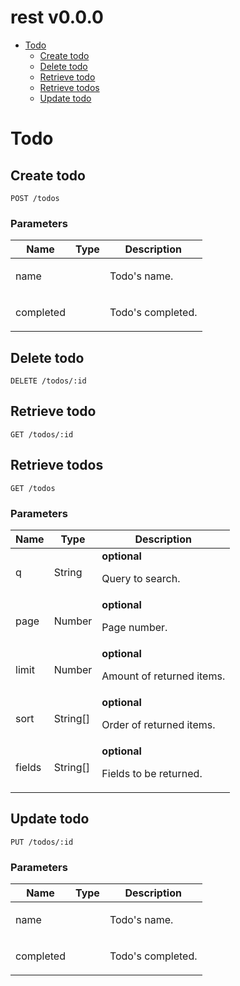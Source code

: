 # rest v0.0.0



- [Todo](#todo)
	- [Create todo](#create-todo)
	- [Delete todo](#delete-todo)
	- [Retrieve todo](#retrieve-todo)
	- [Retrieve todos](#retrieve-todos)
	- [Update todo](#update-todo)
	


# Todo

## Create todo



	POST /todos


### Parameters

| Name    | Type      | Description                          |
|---------|-----------|--------------------------------------|
| name			| 			|  <p>Todo's name.</p>							|
| completed			| 			|  <p>Todo's completed.</p>							|

## Delete todo



	DELETE /todos/:id


## Retrieve todo



	GET /todos/:id


## Retrieve todos



	GET /todos


### Parameters

| Name    | Type      | Description                          |
|---------|-----------|--------------------------------------|
| q			| String			| **optional** <p>Query to search.</p>							|
| page			| Number			| **optional** <p>Page number.</p>							|
| limit			| Number			| **optional** <p>Amount of returned items.</p>							|
| sort			| String[]			| **optional** <p>Order of returned items.</p>							|
| fields			| String[]			| **optional** <p>Fields to be returned.</p>							|

## Update todo



	PUT /todos/:id


### Parameters

| Name    | Type      | Description                          |
|---------|-----------|--------------------------------------|
| name			| 			|  <p>Todo's name.</p>							|
| completed			| 			|  <p>Todo's completed.</p>							|


